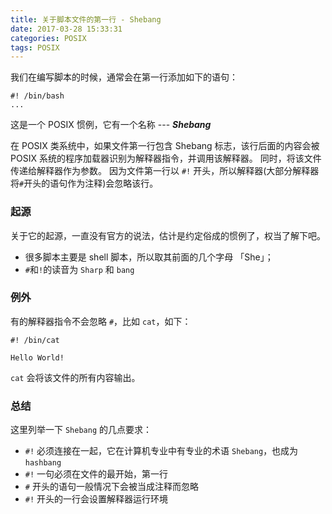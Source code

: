 ```yaml
---
title: 关于脚本文件的第一行 - Shebang
date: 2017-03-28 15:33:31
categories: POSIX
tags: POSIX
---
```


我们在编写脚本的时候，通常会在第一行添加如下的语句：
```
#! /bin/bash
...
```
这是一个 POSIX 惯例，它有一个名称 --- ***Shebang***

在 POSIX 类系统中，如果文件第一行包含 Shebang 标志，该行后面的内容会被 POSIX 系统的程序加载器识别为解释器指令，并调用该解释器。
同时，将该文件传递给解释器作为参数。
因为文件第一行以 `#!` 开头，所以解释器(大部分解释器将`#`开头的语句作为注释)会忽略该行。

### 起源
关于它的起源，一直没有官方的说法，估计是约定俗成的惯例了，权当了解下吧。
- 很多脚本主要是 shell 脚本，所以取其前面的几个字母 「She」；
- `#`和`!`的读音为 `Sharp` 和 `bang`

### 例外
有的解释器指令不会忽略 `#`，比如 `cat`，如下：
```
#! /bin/cat

Hello World!
```
`cat` 会将该文件的所有内容输出。

### 总结
这里列举一下 `Shebang` 的几点要求：
- `#!` 必须连接在一起，它在计算机专业中有专业的术语 `Shebang`，也成为 `hashbang`
- `#!` 一句必须在文件的最开始，第一行
- `#` 开头的语句一般情况下会被当成注释而忽略
- `#!` 开头的一行会设置解释器运行环境
